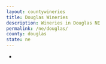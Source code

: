 ```yaml
---
layout: countywineries
title: Douglas Wineries
description: Wineries in Douglas NE
permalink: /ne/douglas/
county: douglas
state: ne
---
```

-
